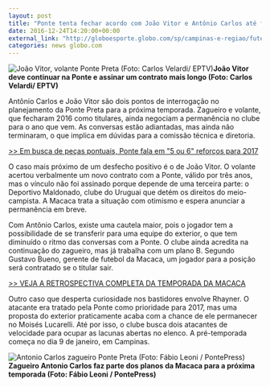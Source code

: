 ```yaml
---
layout: post
title: "Ponte tenta fechar acordo com João Vitor e Antônio Carlos até fim do ano"
date: 2016-12-24T14:20:00+00:00
external_link: "http://globoesporte.globo.com/sp/campinas-e-regiao/futebol/times/ponte-preta/noticia/2016/12/ponte-tenta-fechar-acordo-com-joao-vitor-e-antonio-carlos-ate-fim-do-ano.html"
categories: news globo.com
---
```

 ![João Vitor, volante Ponte Preta (Foto: Carlos Velardi/ EPTV)](http://s2.glbimg.com/5B14vu85u13EQDUJ81LZ3br8Rds=/280x0:724x587/300x397/s.glbimg.com/es/ge/f/original/2016/10/11/joaovitor.jpg "João Vitor, volante Ponte Preta (Foto: Carlos Velardi/ EPTV)")**João Vitor deve continuar na Ponte e assinar um contrato mais longo (Foto: Carlos Velardi/ EPTV)**

Antônio Carlos e João Vitor são dois pontos de interrogação no planejamento da Ponte Preta para a próxima temporada. Zagueiro e volante, que fecharam 2016 como titulares, ainda negociam a permanência no clube para o ano que vem. As conversas estão adiantadas, mas ainda não terminaram, o que implica em dúvidas para a comissão técnica e diretoria.

[\>\>&nbsp;Em busca de peças pontuais, Ponte fala em "5 ou 6" reforços para 2017](http://globoesporte.globo.com/sp/campinas-e-regiao/futebol/times/ponte-preta/noticia/2016/12/em-busca-de-pecas-pontuais-ponte-fala-em-5-ou-6-reforcos-para-2017.html)

O caso mais próximo de um desfecho positivo é o de João Vitor. O volante acertou verbalmente um novo contrato com a Ponte, válido por três anos, mas o vínculo não foi assinado porque depende de uma terceira parte: o Deportivo Maldonado, clube do Uruguai que detém os direitos do meio-campista. A Macaca trata a situação com otimismo e espera anunciar a permanência em breve.

Com Antônio Carlos, existe uma cautela maior, pois o jogador tem a possibilidade de se transferir para uma equipe do exterior, o que tem diminuído o ritmo das conversas com a Ponte. O clube ainda acredita na continuação do zagueiro, mas já trabalha com um plano B. Segundo Gustavo Bueno, gerente de futebol da Macaca, um jogador para a posição será contratado se o titular sair.

[\>\> VEJA A RETROSPECTIVA COMPLETA DA TEMPORADA DA MACACA](http://app.globoesporte.globo.com/sp/campinas-e-regiao/futebol/times/ponte-preta/retrospectiva-de-2016-um-resumao-do-ano-da-ponte/)

Outro caso que desperta curiosidade nos bastidores envolve Rhayner. O atacante era tratado pela Ponte como prioridade para 2017, mas uma proposta do exterior praticamente acaba com a chance de ele permanecer no Moisés Lucarelli. Até por isso, o clube busca dois atacantes de velocidade para ocupar as lacunas abertas no elenco. A pré-temporada começa no dia 9 de janeiro, em Campinas.

 ![Antonio Carlos zagueiro Ponte Preta (Foto: Fábio Leoni / PontePress)](http://s2.glbimg.com/8_YTlQJLLz2HXtWfjwCfSamysKM=/0x22:1000x602/690x400/s.glbimg.com/es/ge/f/original/2016/10/30/a-carlos2.jpg "Antonio Carlos zagueiro Ponte Preta (Foto: Fábio Leoni / PontePress)")**Zagueiro Antonio Carlos faz parte dos planos da Macaca para a próxima temporada (Foto: Fábio Leoni / PontePress)**

